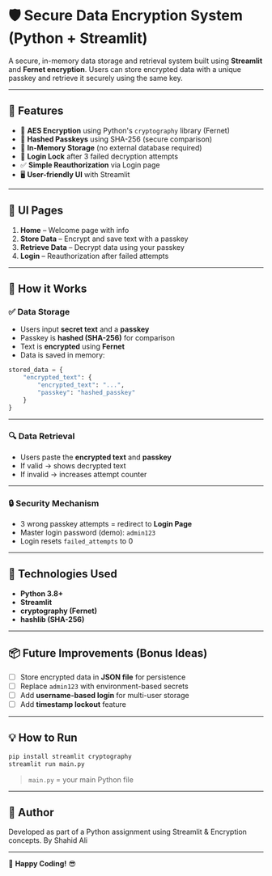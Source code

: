 
# 🛡️ Secure Data Encryption System (Python + Streamlit)

A secure, in-memory data storage and retrieval system built using **Streamlit** and **Fernet encryption**. Users can store encrypted data with a unique passkey and retrieve it securely using the same key.

---
 
## 🚀 Features

- 🔐 **AES Encryption** using Python's `cryptography` library (Fernet)
- 🧠 **Hashed Passkeys** using SHA-256 (secure comparison)
- 📂 **In-Memory Storage** (no external database required)
- 🚫 **Login Lock** after 3 failed decryption attempts
- ✅ **Simple Reauthorization** via Login page
- 🖥️ **User-friendly UI** with Streamlit

---

## 📸 UI Pages

1. **Home** – Welcome page with info  
2. **Store Data** – Encrypt and save text with a passkey  
3. **Retrieve Data** – Decrypt data using your passkey  
4. **Login** – Reauthorization after failed attempts

---

## 🧠 How it Works

### ✅ Data Storage
- Users input **secret text** and a **passkey**
- Passkey is **hashed (SHA-256)** for comparison
- Text is **encrypted** using **Fernet**
- Data is saved in memory:

```python
stored_data = {
    "encrypted_text": {
        "encrypted_text": "...",
        "passkey": "hashed_passkey"
    }
}
```

---

### 🔍 Data Retrieval
- Users paste the **encrypted text** and **passkey**
- If valid → shows decrypted text  
- If invalid → increases attempt counter

---

### 🔒 Security Mechanism
- 3 wrong passkey attempts = redirect to **Login Page**
- Master login password (demo): `admin123`
- Login resets `failed_attempts` to 0

---

## 🧪 Technologies Used

- **Python 3.8+**
- **Streamlit**
- **cryptography (Fernet)**
- **hashlib (SHA-256)**

---

## 📦 Future Improvements (Bonus Ideas)

- [ ] Store encrypted data in **JSON file** for persistence
- [ ] Replace `admin123` with environment-based secrets
- [ ] Add **username-based login** for multi-user storage
- [ ] Add **timestamp lockout** feature

---

## 💡 How to Run

```bash
pip install streamlit cryptography
streamlit run main.py
```

> `main.py` = your main Python file

---

## 🤝 Author

Developed as part of a Python assignment using Streamlit & Encryption concepts.
By Shahid Ali

---

🎉 **Happy Coding!** 😎
